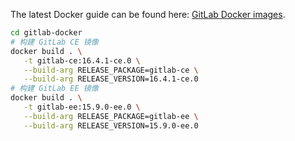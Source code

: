 The latest Docker guide can be found here: [GitLab Docker images](https://docs.gitlab.com/ee/install/docker.html).


```bash
cd gitlab-docker
# 构建 GitLab CE 镜像
docker build . \
   -t gitlab-ce:16.4.1-ce.0 \
   --build-arg RELEASE_PACKAGE=gitlab-ce \
   --build-arg RELEASE_VERSION=16.4.1-ce.0
# 构建 GitLab EE 镜像
docker build . \
   -t gitlab-ee:15.9.0-ee.0 \
   --build-arg RELEASE_PACKAGE=gitlab-ee \
   --build-arg RELEASE_VERSION=15.9.0-ee.0
```